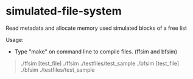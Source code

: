 # simulated-file-system
Read metadata and allocate memory used simulated blocks of a free list

Usage:
- Type "make" on command line to compile files. (ffsim and bfsim)
> ./ffsim [test_file]
> ./ffsim ./testfiles/test_sample
> ./bfsim [test_file]
> ./bfsim ./testfiles/test_sample
